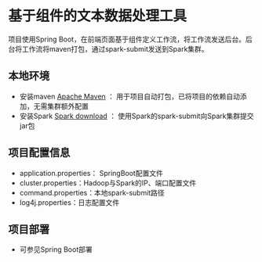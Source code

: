 # 基于组件的文本数据处理工具

项目使用Spring Boot，在前端页面基于组件定义工作流，将工作流发送后台。后台将工作流将maven打包，通过spark-submit发送到Spark集群。


## 本地环境
* 安装maven [Apache Maven](http://maven.apache.org/) ： 用于项目自动打包，已将项目的依赖自动添加，无需集群额外配置
* 安装Spark [Spark download](http://spark.apache.org/downloads.html) ： 使用Spark的spark-submit向Spark集群提交jar包


## 项目配置信息

* application.properties： SpringBoot配置文件
* cluster.properties：Hadoop与Spark的IP、端口配置文件
* command.properties：本地spark-submit路径
* log4j.properties：日志配置文件


## 项目部署
* 可参见Spring Boot部署




